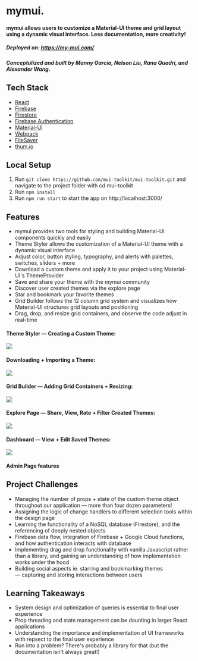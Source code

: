 # mymui. 

#### mymui allows users to customize a Material-UI theme and grid layout using a dynamic visual interface. Less documentation, more creativity! 
##### Deployed on: https://my-mui.com/
##### Conceptulized and built by Manny Garcia, Nelson Liu, Rana Quadri, and Alexander Wang.

## Tech Stack
- [React](https://facebook.github.io/react/)
- [Firebase](https://firebase.google.com/)
- [Firestore](https://firebase.google.com/docs/firestore)
- [Firebase Authentication](https://firebase.google.com/docs/auth)
- [Material-UI](https://material-ui.com/)
- [Webpack](https://webpack.js.org/)
- [FileSaver](https://www.npmjs.com/package/file-saver)
- [thum.io](https://www.thum.io/)

## Local Setup

1. Run `git clone https://github.com/mui-toolkit/mui-toolkit.git` and navigate to the project folder with cd mui-toolkit
2. Run `npm install`
3. Run `npm run start` to start the app on http://localhost:3000/

## Features
- mymui provides two tools for styling and building Material-UI components quickly and easily
- Theme Styler allows the customization of a Material-UI theme with a dynamic visual interface
- Adjust color, button styling, typography, and alerts with palettes, switches, sliders + more
- Download a custom theme and apply it to your project using Material-UI's ThemeProvider
- Save and share your theme with the mymui community
- Discover user created themes via the explore page
- Star and bookmark your favorite themes
- Grid Builder follows the 12 column grid system and visualizes how Material-UI structures grid layouts and positioning
- Drag, drop, and resize grid containers, and observe the code adjust in real-time

#### Theme Styler — Creating a Custom Theme: 
![](https://media.giphy.com/media/Quyq8vrg08lNK9oKuu/giphy.gif)

#### Downloading + Importing a Theme:
![](https://media.giphy.com/media/H6Q07q2pg6wJiekq5L/giphy.gif)

#### Grid Builder — Adding Grid Containers + Resizing:
![](https://media.giphy.com/media/ZB2YL1oD16MjnVXOC9/giphy.gif)

#### Explore Page — Share, View, Rate + Filter Created Themes:
![](https://media.giphy.com/media/YRmrGM9IcowfvqUF3d/giphy.gif)

#### Dashboard — View + Edit Saved Themes:
![](https://media.giphy.com/media/f3e1HZ64ZtjzKMgPjJ/giphy.gif)

#### Admin Page features


## Project Challenges
- Managing the number of props + state of the custom theme object throughout our application — more than four dozen parameters! 
- Assigning the logic of change handlers to different selection tools within the design page
- Learning the functionality of a NoSQL database (Firestore), and the referencing of deeply nested objects
- Firebase data flow, integration of Firebase + Google Cloud functions, and how authentication interacts with database
- Implementing drag and drop functionality with vanilla Javascript rather than a library, and gaining an understanding of how implementation works under the hood
- Building social aspects ie. starring and bookmarking themes — capturing and storing interactions between users 

## Learning Takeaways
- System design and optimization of queries is essential to final user experience
- Prop threading and state management can be daunting in larger React applications
- Understanding the importance and implementation of UI frameworks with repsect to the final user experience
- Run into a problem? There's probably a library for that (but the documentation isn't always great!)
